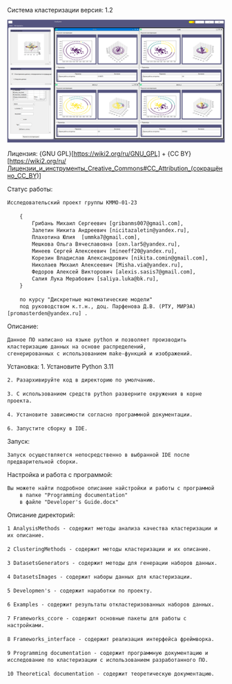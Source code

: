 Система кластеризации 
версия: 1.2

![Screenshot App.](./ImageApp.png)

Лицензия: {GNU GPL}[https://wiki2.org/ru/GNU_GPL] + {CC BY}[https://wiki2.org/ru/Лицензии_и_инструменты_Creative_Commons#CC_Attribution_(сокращённо_CC_BY)]

Статус работы: 

	Исследовательский проект группы КММО-01-23 
		
		{
			Грибань Михаил Сергеевич [gribanms007@gmail.com],
			Залетин Никита Андреевич [nicitazaletin@yandex.ru],
			Плахотина Юлия  [ummka7@gmail.com],
			Мешкова Ольга Вячеславовна [oxn.lar5@yandex.ru],
			Минеев Сергей Алексеевич [mineeff20@yandex.ru],
			Корезин Владислав Александрович [nikita.comin@gmail.com],
			Николаев Михаил Алексеевич [Misha.via@yandex.ru],
			Федоров Алексей Викторович [alexis.sasis7@gmail.com],
			Салия Лука Мерабович [saliya.luka@bk.ru],
		}
		
		по курсу "Дискретные математические модели" 
		под руководством к.т.н., доц. Парфенова Д.В. (РТУ, МИРЭА) [promasterden@yandex.ru] .
 

Описание: 
	
	Данное ПО написано на языке python и позволяет производить кластеризацию данных на основе распределений, 
	сгенерированных с использованием make-функций и изображений.
	
Установка:
	1. Установите Python 3.11

	2. Разархивируйте код в директорию по умолчанию.

	3. С использованием средств python разверните окружения в корне проекта.

	4. Установите зависимости согласно программной документации.

	6. Запустите сборку в IDE.

Запуск:

	Запуск осуществляется непосредственно в выбранной IDE после предварительной сборки.
	
Настройка и работа с программой:
	
	Вы можете найти подробное описание найстройки и работы с программой 
		в папке "Programming documentation" 
		в файле "Developer's Guide.docx"

Описание директорий:

	1 AnalysisMethods - содержит методы анализа качества кластеризации и их описание.

	2 ClusteringMethods - содержит методы кластеризации и их описание.

	3 DatasetsGenerators - содержит методы для генерации наборов данных.

	4 DatasetsImages - содержит наборы данных для кластеризации.
	
	5 Developmen's - содержит наработки по проекту.

	6 Examples - содержит результаты откластеризованных наборов данных.

	7 Frameworks_ccore - содержит основные пакеты для работы с настройками.

	8 Frameworks_interface - содержит реализация интерфейса фреймворка.

	9 Programming documentation - содержит программную документацию и исследование по кластеризации с использованием разработанного ПО.

	10 Theoretical documentation - содержит теоретическую документацию.

